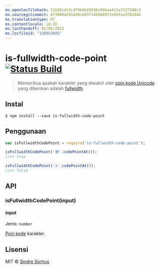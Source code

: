 ```yaml
---
ms.openlocfilehash: 51b58cdc5cdf9b9e20396c9daaa411a7337280c3
ms.sourcegitcommit: e739004291428ce83f14b9d49f1e9dfaa3762dde
ms.translationtype: HT
ms.contentlocale: id-ID
ms.lasthandoff: 02/05/2022
ms.locfileid: "138053005"
---
```

# <a name="is-fullwidth-code-point-build-statushttpstravis-ciorgsindresorhusis-fullwidth-code-point"></a>is-fullwidth-code-point [![Status Build](https://travis-ci.org/sindresorhus/is-fullwidth-code-point.svg?branch=master)](https://travis-ci.org/sindresorhus/is-fullwidth-code-point)

> Memeriksa apakah karakter yang diwakili oleh [poin kode Unicode](https://en.wikipedia.org/wiki/Code_point) yang diberikan adalah [fullwidth](https://en.wikipedia.org/wiki/Halfwidth_and_fullwidth_forms)


## <a name="install"></a>Instal

```
$ npm install --save is-fullwidth-code-point
```


## <a name="usage"></a>Penggunaan

```js
var isFullwidthCodePoint = require('is-fullwidth-code-point');

isFullwidthCodePoint('谢'.codePointAt());
//=> true

isFullwidthCodePoint('a'.codePointAt());
//=> false
```


## <a name="api"></a>API

### <a name="isfullwidthcodepointinput"></a>isFullwidthCodePoint(input)

#### <a name="input"></a>input

Jenis: `number`

[Poin kode](https://en.wikipedia.org/wiki/Code_point) karakter.


## <a name="license"></a>Lisensi

MIT © [Sindre Sorhus](http://sindresorhus.com)
